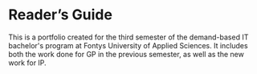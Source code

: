 # Reader’s Guide
This is a portfolio created for the third semester of the demand-based IT bachelor's program at Fontys University of Applied Sciences. It includes both the work done for GP in the previous semester, as well as the new work for IP.
